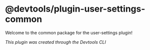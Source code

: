 # @devtools/plugin-user-settings-common

Welcome to the common package for the user-settings plugin!

_This plugin was created through the Devtools CLI_
